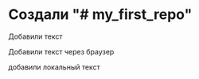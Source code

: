 # Создали "# my_first_repo" 

Добавили текст

Добавили текст через браузер

добавили локальный текст
